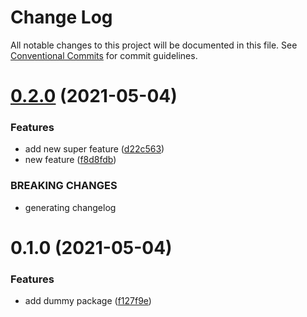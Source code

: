 # Change Log

All notable changes to this project will be documented in this file.
See [Conventional Commits](https://conventionalcommits.org) for commit guidelines.

# [0.2.0](https://github.com/Boosten/lerna-demo/compare/v0.1.0...v0.2.0) (2021-05-04)


### Features

* add new super feature ([d22c563](https://github.com/Boosten/lerna-demo/commit/d22c563cc1793d758e541133e9a86d8a2d60e651))
* new feature ([f8d8fdb](https://github.com/Boosten/lerna-demo/commit/f8d8fdbd5971bac157ec92cd43e2a039939533af))


### BREAKING CHANGES

* generating changelog





# 0.1.0 (2021-05-04)


### Features

* add dummy package ([f127f9e](https://github.com/Boosten/lerna-demo/commit/f127f9ea7efa68df6599d9da807f44970c51851b))
